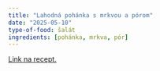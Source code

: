 ```yaml
---
title: "Lahodná pohánka s mrkvou a pórom"
date: "2025-05-10"
type-of-food: šalát
ingredients: [pohánka, mrkva, pór]
---
```


[Link na recept.](https://www.fitrecepty.sk/recept/lahodna-pohanka-mrkvou-porom)
